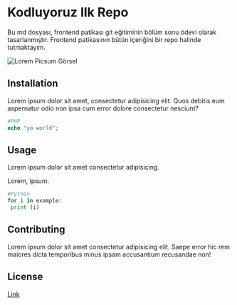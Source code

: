 # Kodluyoruz Ilk Repo
Bu md dosyası, frontend patikası git eğitiminin bölüm sonu ödevi olarak tasarlanmıştır. 
Frontend patikasının bütün içeriğini bir repo halinde tutmaktayım.

![Lorem Picsum Görsel](https://i.picsum.photos/id/849/800/300.jpg?hmac=qxfkL4blhABSCuAfE4VtWngeOAbcu0la6qEqbw0nfRU)

## Installation
Lorem ipsum dolor sit amet, consectetur adipisicing elit. Quos debitis eum aspernatur odio non ipsa cum error dolore consectetur nesciunt?

```php
#PHP
echo "yo world";
```

## Usage
Lorem ipsum dolor sit amet consectetur adipisicing.

Lorem, ipsum.

```python
#Python
for i in example:
 print (i)
```

## Contributing
Lorem ipsum dolor sit amet consectetur adipisicing elit. Saepe error hic rem maiores dicta temporibus minus ipsam accusantium recusandae non!

## License
[Link]()

